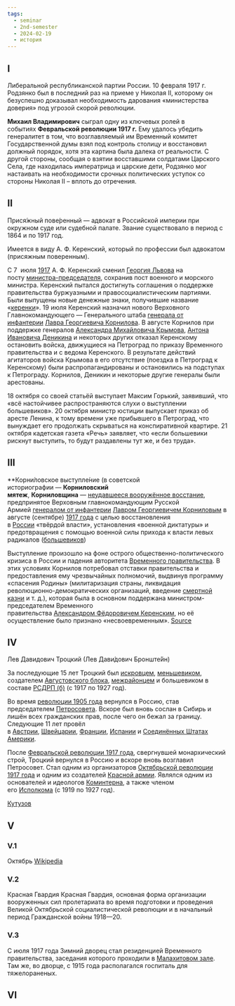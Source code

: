 ```yaml
---
tags:
  - seminar
  - 2nd-semester
  - 2024-02-19
  - история
---
```


## I

Либеральной республиканской партии России.
10 февраля 1917 г. Родзянко был в последний раз на приеме у Николая II, которому он безуспешно доказывал необходимость дарования «министерства доверия» под угрозой скорой революции.

**Михаил Владимирович** сыграл одну из ключевых ролей в событиях **Февральской революции 1917 г.** Ему удалось убедить генералитет в том, что возглавляемый им Временный комитет Государственной думы взял под контроль столицу и восстановил должный порядок, хотя эта картина была далека от реальности. С другой стороны, сообщая о взятии восставшими солдатами Царского Села, где находилась императрица и царские дети, Родзянко мог настаивать на необходимости срочных политических уступок со стороны Николая II – вплоть до отречения.

## II

Прися́жный пове́ренный — адвокат в Российской империи при окружном суде или судебной палате. Звание существовало в период с 1864 и по 1917 год.

Имеется в виду А. Ф. Керенский, который по профессии был адвокатом (присяжным поверенным).

С 7  июля [1917](https://ru.wikipedia.org/wiki/1917_%D0%B3%D0%BE%D0%B4 "1917 год") А. Ф. Керенский сменил [Георгия Львова](https://ru.wikipedia.org/wiki/%D0%9B%D1%8C%D0%B2%D0%BE%D0%B2,_%D0%93%D0%B5%D0%BE%D1%80%D0%B3%D0%B8%D0%B9_%D0%95%D0%B2%D0%B3%D0%B5%D0%BD%D1%8C%D0%B5%D0%B2%D0%B8%D1%87 "Львов, Георгий Евгеньевич") на посту [министра-председателя](https://ru.wikipedia.org/wiki/%D0%9F%D1%80%D0%B5%D0%BC%D1%8C%D0%B5%D1%80-%D0%BC%D0%B8%D0%BD%D0%B8%D1%81%D1%82%D1%80%D1%8B_%D0%A0%D0%BE%D1%81%D1%81%D0%B8%D0%B8 "Премьер-министры России"), сохранив пост военного и морского министра. Керенский пытался достигнуть соглашения о поддержке правительства буржуазными и правосоциалистическим партиями. Были выпущены новые денежные знаки, получившие название «[керенки](https://ru.wikipedia.org/wiki/%D0%9A%D0%B5%D1%80%D0%B5%D0%BD%D0%BA%D0%B8 "Керенки")». 19 июля Керенский назначил нового Верховного Главнокомандующего — Генерального штаба [генерала от инфантерии](https://ru.wikipedia.org/wiki/%D0%93%D0%B5%D0%BD%D0%B5%D1%80%D0%B0%D0%BB_%D0%BE%D1%82_%D0%B8%D0%BD%D1%84%D0%B0%D0%BD%D1%82%D0%B5%D1%80%D0%B8%D0%B8 "Генерал от инфантерии") [Лавра Георгиевича Корнилова](https://ru.wikipedia.org/wiki/%D0%9A%D0%BE%D1%80%D0%BD%D0%B8%D0%BB%D0%BE%D0%B2,_%D0%9B%D0%B0%D0%B2%D1%80_%D0%93%D0%B5%D0%BE%D1%80%D0%B3%D0%B8%D0%B5%D0%B2%D0%B8%D1%87 "Корнилов, Лавр Георгиевич"). В августе Корнилов при поддержке генералов [Александра Михайловича Крымова](https://ru.wikipedia.org/wiki/%D0%9A%D1%80%D1%8B%D0%BC%D0%BE%D0%B2,_%D0%90%D0%BB%D0%B5%D0%BA%D1%81%D0%B0%D0%BD%D0%B4%D1%80_%D0%9C%D0%B8%D1%85%D0%B0%D0%B9%D0%BB%D0%BE%D0%B2%D0%B8%D1%87 "Крымов, Александр Михайлович"), [Антона Ивановича Деникина](https://ru.wikipedia.org/wiki/%D0%94%D0%B5%D0%BD%D0%B8%D0%BA%D0%B8%D0%BD,_%D0%90%D0%BD%D1%82%D0%BE%D0%BD_%D0%98%D0%B2%D0%B0%D0%BD%D0%BE%D0%B2%D0%B8%D1%87 "Деникин, Антон Иванович") и некоторых других отказал Керенскому остановить войска, движущиеся на Петроград по приказу Временного правительства и с ведома Керенского. В результате действий агитаторов войска Крымова в его отсутствие (поездка в Петроград к Керенскому) были распропагандированы и остановились на подступах к Петрограду. Корнилов, Деникин и некоторые другие генералы были арестованы.

18 октября со своей статьёй выступает Максим Горький, заявивший, что «всё настойчивее распространяются слухи о выступлении большевиков». 20 октября министр юстиции выпускает приказ об аресте Ленина, к тому времени уже прибывшего в Петроград, что вынуждает его продолжать скрываться на конспиративной квартире. 21 октября кадетская газета «Речь» заявляет, что «если большевики рискнут выступить, то будут раздавлены тут же, и без труда».

## III

**Корни́ловское выступле́ние (в советской историографии — **Корниловский мятеж**, **Корниловщина** — [неудавшееся вооружённое восстание](https://ru.wikipedia.org/wiki/%D0%9F%D1%83%D1%82%D1%87), предпринятое Верховным главнокомандующим Русской Армией [генералом от инфантерии](https://ru.wikipedia.org/wiki/%D0%93%D0%B5%D0%BD%D0%B5%D1%80%D0%B0%D0%BB_%D0%BE%D1%82_%D0%B8%D0%BD%D1%84%D0%B0%D0%BD%D1%82%D0%B5%D1%80%D0%B8%D0%B8 "Генерал от инфантерии") [Лавром Георгиевичем Корниловым](https://ru.wikipedia.org/wiki/%D0%9A%D0%BE%D1%80%D0%BD%D0%B8%D0%BB%D0%BE%D0%B2,_%D0%9B%D0%B0%D0%B2%D1%80_%D0%93%D0%B5%D0%BE%D1%80%D0%B3%D0%B8%D0%B5%D0%B2%D0%B8%D1%87 "Корнилов, Лавр Георгиевич") в августе (сентябре) [1917 года](https://ru.wikipedia.org/wiki/1917_%D0%B3%D0%BE%D0%B4 "1917 год") с целью восстановления в [России](https://ru.wikipedia.org/wiki/%D0%A0%D0%BE%D1%81%D1%81%D0%B8%D1%8F "Россия") «твёрдой власти», установления «военной диктатуры» и предотвращения с помощью военной силы прихода к власти левых радикалов ([большевиков](https://ru.wikipedia.org/wiki/%D0%A0%D0%A1%D0%94%D0%A0%D0%9F(%D0%B1) "РСДРП(б)"))

Выступление произошло на фоне острого общественно-политического кризиса в России и падения авторитета [Временного правительства](https://ru.wikipedia.org/wiki/%D0%92%D1%80%D0%B5%D0%BC%D0%B5%D0%BD%D0%BD%D0%BE%D0%B5_%D0%BF%D1%80%D0%B0%D0%B2%D0%B8%D1%82%D0%B5%D0%BB%D1%8C%D1%81%D1%82%D0%B2%D0%BE_%D0%A0%D0%BE%D1%81%D1%81%D0%B8%D0%B8 "Временное правительство России"). В этих условиях Корнилов потребовал отставки правительства и предоставления ему чрезвычайных полномочий, выдвинув программу «спасения Родины» (милитаризация страны, ликвидация революционно-демократических организаций, введение [смертной казни](https://ru.wikipedia.org/wiki/%D0%A1%D0%BC%D0%B5%D1%80%D1%82%D0%BD%D0%B0%D1%8F_%D0%BA%D0%B0%D0%B7%D0%BD%D1%8C "Смертная казнь") и т. д.), которая была в основном поддержана министром-председателем Временного правительства [Александром Фёдоровичем Керенским](https://ru.wikipedia.org/wiki/%D0%9A%D0%B5%D1%80%D0%B5%D0%BD%D1%81%D0%BA%D0%B8%D0%B9,_%D0%90%D0%BB%D0%B5%D0%BA%D1%81%D0%B0%D0%BD%D0%B4%D1%80_%D0%A4%D1%91%D0%B4%D0%BE%D1%80%D0%BE%D0%B2%D0%B8%D1%87 "Керенский, Александр Фёдорович"), но её осуществление было признано «несвоевременным».
[Source](https://ru.wikipedia.org/wiki/%D0%9A%D0%BE%D1%80%D0%BD%D0%B8%D0%BB%D0%BE%D0%B2%D1%81%D0%BA%D0%BE%D0%B5_%D0%B2%D1%8B%D1%81%D1%82%D1%83%D0%BF%D0%BB%D0%B5%D0%BD%D0%B8%D0%B5)

## IV

Лев Давидович Троцкий (Лев Дави́дович Бронште́йн)

За последующие 15 лет Троцкий был [искровцем](https://ru.wikipedia.org/wiki/%D0%98%D1%81%D0%BA%D1%80%D0%B0_(%D0%B3%D0%B0%D0%B7%D0%B5%D1%82%D0%B0) "Искра (газета)"), [меньшевиком](https://ru.wikipedia.org/wiki/%D0%9C%D0%B5%D0%BD%D1%8C%D1%88%D0%B5%D0%B2%D0%B8%D0%BA "Меньшевик"), создателем [Августовского блока](https://ru.wikipedia.org/wiki/%D0%90%D0%B2%D0%B3%D1%83%D1%81%D1%82%D0%BE%D0%B2%D1%81%D0%BA%D0%B8%D0%B9_%D0%B1%D0%BB%D0%BE%D0%BA "Августовский блок"), [межрайонцем](https://ru.wikipedia.org/wiki/%D0%9C%D0%B5%D0%B6%D1%80%D0%B0%D0%B9%D0%BE%D0%BD%D1%86%D1%8B "Межрайонцы") и большевиком в составе [РСДРП (б)](https://ru.wikipedia.org/wiki/%D0%A0%D0%A1%D0%94%D0%A0%D0%9F_(%D0%B1) "РСДРП (б)") (с 1917 по 1927 год).

Во время [революции 1905 года](https://ru.wikipedia.org/wiki/%D0%A0%D0%B5%D0%B2%D0%BE%D0%BB%D1%8E%D1%86%D0%B8%D1%8F_1905%E2%80%941907_%D0%B3%D0%BE%D0%B4%D0%BE%D0%B2_%D0%B2_%D0%A0%D0%BE%D1%81%D1%81%D0%B8%D0%B8 "Революция 1905—1907 годов в России") вернулся в Россию, став председателем [Петросовета](https://ru.wikipedia.org/wiki/%D0%9F%D0%B5%D1%82%D0%B5%D1%80%D0%B1%D1%83%D1%80%D0%B3%D1%81%D0%BA%D0%B8%D0%B9_%D1%81%D0%BE%D0%B2%D0%B5%D1%82_%D1%80%D0%B0%D0%B1%D0%BE%D1%87%D0%B8%D1%85_%D0%B4%D0%B5%D0%BF%D1%83%D1%82%D0%B0%D1%82%D0%BE%D0%B2 "Петербургский совет рабочих депутатов"). Вскоре был вновь сослан в Сибирь и лишён всех гражданских прав, после чего он бежал за границу. Следующие 11 лет провёл в [Австрии](https://ru.wikipedia.org/wiki/%D0%90%D0%B2%D1%81%D1%82%D1%80%D0%BE-%D0%92%D0%B5%D0%BD%D0%B3%D1%80%D0%B8%D1%8F "Австро-Венгрия"), [Швейцарии](https://ru.wikipedia.org/wiki/%D0%A8%D0%B2%D0%B5%D0%B9%D1%86%D0%B0%D1%80%D0%B8%D1%8F "Швейцария"), [Франции](https://ru.wikipedia.org/wiki/%D0%A2%D1%80%D0%B5%D1%82%D1%8C%D1%8F_%D0%A4%D1%80%D0%B0%D0%BD%D1%86%D1%83%D0%B7%D1%81%D0%BA%D0%B0%D1%8F_%D1%80%D0%B5%D1%81%D0%BF%D1%83%D0%B1%D0%BB%D0%B8%D0%BA%D0%B0 "Третья Французская республика"), [Испании](https://ru.wikipedia.org/wiki/%D0%A0%D0%B5%D1%81%D1%82%D0%B0%D0%B2%D1%80%D0%B0%D1%86%D0%B8%D1%8F_%D0%91%D1%83%D1%80%D0%B1%D0%BE%D0%BD%D0%BE%D0%B2_%D0%B2_%D0%98%D1%81%D0%BF%D0%B0%D0%BD%D0%B8%D0%B8 "Реставрация Бурбонов в Испании") и [Соединённых Штатах Америки](https://ru.wikipedia.org/wiki/%D0%A1%D0%BE%D0%B5%D0%B4%D0%B8%D0%BD%D1%91%D0%BD%D0%BD%D1%8B%D0%B5_%D0%A8%D1%82%D0%B0%D1%82%D1%8B_%D0%90%D0%BC%D0%B5%D1%80%D0%B8%D0%BA%D0%B8 "Соединённые Штаты Америки").

После [Февральской революции 1917 года](https://ru.wikipedia.org/wiki/%D0%A4%D0%B5%D0%B2%D1%80%D0%B0%D0%BB%D1%8C%D1%81%D0%BA%D0%B0%D1%8F_%D1%80%D0%B5%D0%B2%D0%BE%D0%BB%D1%8E%D1%86%D0%B8%D1%8F "Февральская революция"), свергнувшей монархический строй, Троцкий вернулся в Россию и вскоре вновь возглавил Петросовет. Стал одним из организаторов [Октябрьской революции 1917 года](https://ru.wikipedia.org/wiki/%D0%9E%D0%BA%D1%82%D1%8F%D0%B1%D1%80%D1%8C%D1%81%D0%BA%D0%B0%D1%8F_%D1%80%D0%B5%D0%B2%D0%BE%D0%BB%D1%8E%D1%86%D0%B8%D1%8F "Октябрьская революция") и одним из создателей [Красной армии](https://ru.wikipedia.org/wiki/%D0%9A%D1%80%D0%B0%D1%81%D0%BD%D0%B0%D1%8F_%D0%B0%D1%80%D0%BC%D0%B8%D1%8F "Красная армия"). Являлся одним из основателей и идеологов [Коминтерна](https://ru.wikipedia.org/wiki/%D0%9A%D0%BE%D0%BC%D0%B8%D0%BD%D1%82%D0%B5%D1%80%D0%BD "Коминтерн"), а также членом его [Исполкома](https://ru.wikipedia.org/wiki/%D0%98%D0%9A%D0%9A%D0%98 "ИККИ") (с 1919 по 1927 год).

[Кутузов](https://ru.wikipedia.org/wiki/%D0%9A%D1%83%D1%82%D1%83%D0%B7%D0%BE%D0%B2,_%D0%9C%D0%B8%D1%85%D0%B0%D0%B8%D0%BB_%D0%98%D0%BB%D0%BB%D0%B0%D1%80%D0%B8%D0%BE%D0%BD%D0%BE%D0%B2%D0%B8%D1%87)

## V

### V.1

Октябрь [Wikipedia](https://ru.wikipedia.org/wiki/%D0%A8%D1%82%D1%83%D1%80%D0%BC_%D0%97%D0%B8%D0%BC%D0%BD%D0%B5%D0%B3%D0%BE_%D0%B4%D0%B2%D0%BE%D1%80%D1%86%D0%B0)

### V.2

Красная Гвардия Красная Гвардия, основная форма организации вооруженных сил пролетариата во время подготовки и проведения Великой Октябрьской социалистической революции и в начальный период Гражданской войны 1918—20.

### V.3

С июля 1917 года Зимний дворец стал резиденцией Временного правительства, заседания которого проходили в [Малахитовом зале](https://ru.wikipedia.org/wiki/%D0%9C%D0%B0%D0%BB%D0%B0%D1%85%D0%B8%D1%82%D0%BE%D0%B2%D0%B0%D1%8F_%D0%B3%D0%BE%D1%81%D1%82%D0%B8%D0%BD%D0%B0%D1%8F_%D0%97%D0%B8%D0%BC%D0%BD%D0%B5%D0%B3%D0%BE_%D0%B4%D0%B2%D0%BE%D1%80%D1%86%D0%B0 "Малахитовая гостиная Зимнего дворца"). Там же, во дворце, с 1915 года располагался госпиталь для тяжелораненых.

## VI

